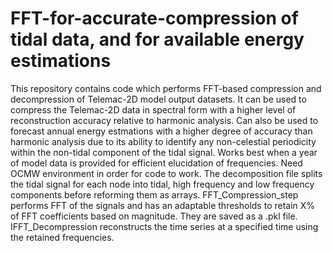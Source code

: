 # FFT-for-accurate-compression of tidal data, and for available energy estimations
This repository contains code which performs FFT-based compression and decompression of Telemac-2D model output datasets. It can be used to compress the Telemac-2D data in spectral form with a higher level of reconstruction accuracy relative to harmonic analysis. Can also be used to forecast annual energy estmations with a higher degree of accuracy than harmonic analysis due to its ability to identify any non-celestial periodicity within the non-tidal component of the tidal signal. Works best when a year of model data is provided for efficient elucidation of frequencies. Need OCMW environment in order for code to work.
The decomposition file splits the tidal signal for each node into tidal, high frequency and low frequency components before reforming them as arrays.
FFT_Compression_step performs FFT of the signals and has an adaptable thresholds to retain X% of FFT coefficients based on magnitude. They are saved as a .pkl file.
IFFT_Decompression reconstructs the time series at a specified time using the retained frequencies.

